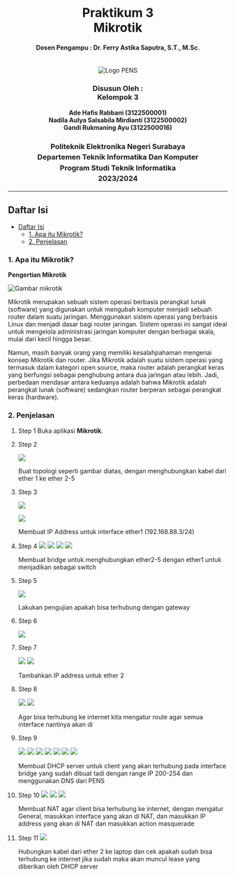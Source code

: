 <div align="center">
  <h1 style="text-align: center;font-weight: bold">Praktikum 3<br>Mikrotik</h1>
  <h4 style="text-align: center;">Dosen Pengampu : Dr. Ferry Astika Saputra, S.T., M.Sc.</h4>
</div>
<br />
<div align="center">
  <img src="https://upload.wikimedia.org/wikipedia/id/4/44/Logo_PENS.png" alt="Logo PENS">
  <h3 style="text-align: center;">Disusun Oleh : <br>Kelompok 3</h3>
  <p style="text-align: center;">
    <strong>Ade Hafis Rabbani (3122500001)</strong><br>
    <strong>Nadila Aulya Salsabila Mirdianti (3122500002)</strong><br>
    <strong>Gandi Rukmaning Ayu (3122500016)</strong>
  </p>

<h3 style="text-align: center;line-height: 1.5">Politeknik Elektronika Negeri Surabaya<br>Departemen Teknik Informatika Dan Komputer<br>Program Studi Teknik Informatika<br>2023/2024</h3>
  <hr>
</div>

## Daftar Isi

- [Daftar Isi](#daftar-isi)
    - [1. Apa itu Mikrotik?](#1-apa-itu-mikrotik)
    - [2. Penjelasan](#2-penjelasan)


### 1. Apa itu Mikrotik?
**Pengertian Mikrotik**

![Gambar mikrotik](images/mikrotik.png)

Mikrotik merupakan sebuah sistem operasi berbasis perangkat lunak (software) yang digunakan untuk mengubah komputer menjadi sebuah router dalam suatu jaringan. Menggunakan sistem operasi yang berbasis Linux dan menjadi dasar bagi router jaringan. Sistem operasi ini sangat ideal untuk mengelola administrasi jaringan komputer dengan berbagai skala, mulai dari kecil hingga besar.

Namun, masih banyak orang yang memiliki kesalahpahaman mengenai konsep Mikrotik dan router. Jika Mikrotik adalah suatu sistem operasi yang termasuk dalam kategori open source, maka router adalah perangkat keras yang berfungsi sebagai penghubung antara dua jaringan atau lebih. Jadi, perbedaan mendasar antara keduanya adalah bahwa Mikrotik adalah perangkat lunak (software) sedangkan router berperan sebagai perangkat keras (hardware).


### 2. Penjelasan
1. Step 1 
    Buka aplikasi **Mikrotik**.

2. Step 2

    ![](images/topologi.jpg)

    Buat topologi seperti gambar diatas, dengan menghubungkan kabel dari ether 1 ke ether 2-5

3. Step 3

   ![](images/3.jpg)

   ![](images/1.jpg)

    Membuat IP Address untuk interface ether1 (192.168.88.3/24)

3. Step 4
   ![](images/4.jpg)
   ![](images/6.jpg)
   ![](images/7.jpg)
   ![](images/9.jpg)

   Membuat bridge untuk menghubungkan ether2-5 dengan ether1 untuk menjadikan sebagai switch

4. Step 5

   ![](images/5.jpg)

   Lakukan pengujian apakah bisa terhubung dengan gateway

5. Step 6

   ![](images/8.jpg)

6.  Step 7

    ![](images/10.jpg)
    ![](images/11.jpg)

    Tambahkan IP address untuk ether 2

7.  Step 8

    ![](images/12.jpg)
    ![](images/14.jpg)

    Agar bisa terhubung ke internet kita mengatur route agar semua interface nantinya akan di

8.  Step 9

    ![](images/15.jpg)
    ![](images/16.jpg)
    ![](images/17.jpg)
    ![](images/18.jpg)
    ![](images/19.jpg)
    ![](images/20.jpg)
    ![](images/21.jpg)

    Membuat DHCP server untuk client yang akan terhubung pada interface bridge yang sudah dibuat tadi dengan range IP 200-254 dan menggunakan DNS dari PENS


9.  Step 10
    ![](images/22.jpg)
    ![](images/23.jpg)
    ![](images/24.jpg)

    Membuat NAT agar client bisa terhubung ke internet, dengan mengatur General, masukkan interface yang akan di NAT, dan masukkan IP address yang akan di NAT dan masukkan action masquerade

10. Step 11
    ![](images/25.jpg)

    Hubungkan kabel dari ether 2 ke laptop dan cek apakah sudah bisa terhubung ke internet
    jika sudah maka akan muncul lease yang diberikan oleh DHCP server